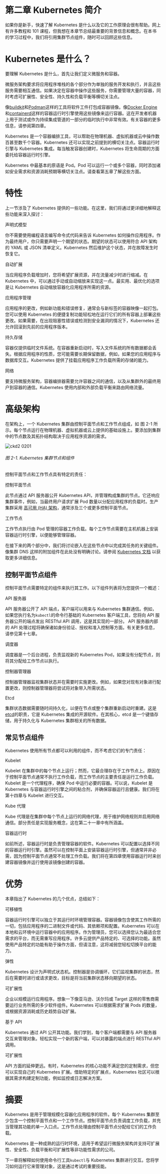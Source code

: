 # 第二章 Kubernetes 简介

如果你是新手，快速了解 Kubernetes 是什么以及它的工作原理会很有帮助。网上有许多教程和 101 课程，但我想在本章节总结最重要的背景信息和概念。在本书的学习过程中，我们将引用集群节点组件，随时可以回顾这些信息。

# Kubernetes 是什么？

要理解 Kubernetes 是什么，首先让我们定义微服务和容器。

微服务架构要求将应用程序堆栈的各个部分作为单独的服务开发和执行，并且这些服务需要相互通信。如果决定在容器中操作这些服务，你需要管理大量的容器，同时考虑可扩展性、安全性、持久性和负载平衡等横切关注点。

像[buildkit](https://github.com/moby/buildkit)和[Podman](https://podman.io/)这样的工具将软件工件打包成容器镜像。像[Docker Engine](https://docs.docker.com/engine/)和[containerd](https://containerd.io/)这样的容器运行时引擎使用这些镜像来运行容器。这在开发者机器上用于测试或作为持续集成管道的一部分的临时执行中非常有效。有关容器的更多信息，请参阅第四章。

Kubernetes 是一个容器编排工具，可以帮助在物理机器、虚拟机器或云中操作数百甚至数千个容器。Kubernetes 还可以实现之前提到的横切关注点。容器运行时引擎与 Kubernetes 集成。每当触发容器创建时，Kubernetes 将生命周期的方面委托给容器运行时引擎。

Kubernetes 中最基本的原语是 Pod。Pod 可以运行一个或多个容器，同时添加诸如安全需求和资源消耗预期等横切关注点。请查看第五章了解这些方面。

# 特性

上一节涉及了 Kubernetes 提供的一些功能。在这里，我们将通过更详细地解释这些功能来深入探讨：

声明式模型

你不需要使用编程语言编写命令式代码来告诉 Kubernetes 如何操作应用程序。作为最终用户，你只需要声明一个期望的状态。期望的状态可以使用符合 API 架构的 YAML 或 JSON 清单定义。Kubernetes 然后维护这个状态，并在故障发生时恢复它。

自动扩展

当应用程序负载增加时，您将希望扩展资源，并在流量减少时进行缩减。在 Kubernetes 中，可以通过手动或自动缩放来实现这一点。最实用、最优化的选项是让 Kubernetes 自动缩放容器化应用程序所需的资源。

应用程序管理

应用程序的更改，例如新功能和错误修复，通常会与新标签的容器映像一起打包。您可以使用 Kubernetes 的便捷复制功能轻松地在运行它们的所有容器上部署这些更改。如果需要，在出现阻塞性错误或检测到安全漏洞的情况下，Kubernetes 还允许回滚到先前的应用程序版本。

持久存储

容器仅提供临时文件系统。在容器重新启动时，写入文件系统的所有数据都会丢失。根据应用程序的性质，您可能需要长期保留数据，例如，如果您的应用程序与数据库交互。Kubernetes 提供了挂载应用程序工作负载所需的存储的能力。

网络

要支持微服务架构，容器编排器需要允许容器之间的通信，以及从集群外的最终用户到容器的通信。Kubernetes 使用内部和外部负载平衡来路由网络流量。

# 高级架构

在架构上，一个 Kubernetes 集群由控制平面节点和工作节点组成，如 图 2-1 所示。每个节点运行在物理机器、虚拟机器或云上提供的基础设施上。要添加到集群中的节点数及其拓扑结构取决于应用程序资源的需求。

![ckd2 0201](img/ckd2_0201.png)

###### 图 2-1\. Kubernetes 集群节点和组件

控制平面节点和工作节点具有特定的责任：

控制平面节点

此节点通过 API 服务器公开 Kubernetes API，并管理构成集群的节点。它还响应集群事件，例如，当最终用户请求扩展 Pod 数量以分配应用程序的负载时。生产集群采用 [高可用 (HA) 架构](https://kubernetes.io/docs/setup/production-environment/tools/kubeadm/ha-topology/)，通常涉及三个或更多控制平面节点。

工作节点

工作节点执行由 Pod 管理的容器工作负载。每个工作节点需要在主机机器上安装容器运行时引擎，以便能够管理容器。

在接下来的两个部分中，我们将讨论嵌入在这些节点中以完成其任务的关键组件。像集群 DNS 这样的附加组件在此处没有明确讨论。请参阅 [Kubernetes 文档](https://kubernetes.io/docs/concepts/overview/components/) 以获取更多详细信息。

## 控制平面节点组件

控制平面节点需要特定的组件来执行其工作。以下组件列表将为您提供一个概述：

API 服务器

API 服务器公开了 API 端点，客户端可以用来与 Kubernetes 集群通信。例如，如果您执行名为`kubectl`的命令行基础的 Kubernetes 客户端工具，您将向 API 服务器公开的端点发出 RESTful API 调用，这是其实现的一部分。 API 服务器内部的 API 处理过程将确保诸如身份验证、授权和准入控制等方面。有关更多信息，请参见第十七章。

调度器

调度器是一个后台进程，负责监视新的 Kubernetes Pod，如果没有分配节点，则将其分配给工作节点以执行。

控制器管理器

控制器管理器监视集群状态并在需要时实施更改。例如，如果您对现有对象进行配置更改，则控制器管理器将尝试将对象带入所需状态。

Etcd

集群状态数据需要随时间持久化，以便在节点或整个集群重新启动时重建。这是[etcd](https://etcd.io/)的职责，它是 Kubernetes 集成的开源软件。在其核心，etcd 是一个键值存储，用于持久化与 Kubernetes 集群相关的所有数据。

## 常见节点组件

Kubernetes 使用所有节点都可以利用的组件，而不考虑它们的专门责任：

Kubelet

Kubelet 在集群中的每个节点上运行；然而，它最合理存在于工作节点上。原因在于控制平面节点通常不执行工作负载，而工作节点的主要责任是运行工作负载。 Kubelet 是一个代理程序，确保 Pod 中运行必要的容器。可以说，Kubelet 是 Kubernetes 与容器运行时引擎之间的粘合剂，并确保容器运行且健康。我们将在第十四章与 Kubelet 进行交互。

Kube 代理

Kube 代理是在集群中每个节点上运行的网络代理，用于维护网络规则并启用网络通信。部分责任是实现服务概念，这在第二十一章中有所涵盖。

容器运行时

如前所述，容器运行时是负责管理容器的软件。Kubernetes 可以配置以选择不同的容器运行时引擎。虽然可以在控制平面上安装容器运行时引擎，但通常并非必需，因为控制平面节点通常不处理工作负载。我们将在第四章使用容器运行时来创建容器镜像并运行使用该镜像创建的容器。

# 优势

本章指出了 Kubernetes 的几个优点，总结如下：

可移植性

容器运行时引擎可以独立于其运行时环境管理容器。容器镜像包含使其工作所需的一切，包括应用程序的二进制文件或代码、其依赖项和配置。Kubernetes 可以在本地和云环境中运行容器中的应用程序。作为管理员，您可以选择您认为最适合您需求的平台，而无需重写应用程序。许多云提供产品特定的、可选择的功能。虽然使用产品特定的功能有助于操作方面，但请注意，这将减弱您轻松切换平台的能力。

弹性

Kubernetes 设计为声明式状态机。控制器是协调循环，它们监视集群的状态，然后在需要时进行或请求更改，目标是将当前集群状态移向期望的状态。

可扩展性

企业以规模运行应用程序。想象一下像亚马逊、沃尔玛或 Target 这样的零售商需要运行业务所需的多少软件组件。Kubernetes 可以根据需求扩展 Pods 的数量，或根据资源消耗或历史趋势自动扩展。

基于 API

Kubernetes 通过 API 公开其功能。我们学到，每个客户端都需要与 API 服务器交互来管理对象。轻松实现一个新的客户端，可以对暴露的端点进行 RESTful API 调用。

可扩展性

API 方面的延伸更远。有时，Kubernetes 的核心功能不满足您的定制需求，但您可以实现自己的 Kubernetes 扩展。借助特定的扩展点，Kubernetes 社区可以根据其需求构建定制功能，例如监控或日志解决方案。

# 摘要

Kubernetes 是用于管理规模化容器化应用程序的软件。每个 Kubernetes 集群至少包含一个控制平面节点和一个工作节点。控制平面节点负责调度工作负载，并充当管理其功能的单一入口点。工作节点处理由控制平面节点分配给它们的工作负载。

Kubernetes 是一种成熟的运行时环境，适用于希望运行微服务架构并支持可扩展性、安全性、负载平衡和可扩展性等非功能性需求的公司。

下一章将解释如何使用命令行工具`kubectl`与 Kubernetes 集群进行交互。您将学习如何运行它来管理对象，这是通过考试的重要技能。
